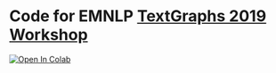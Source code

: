 # Code for EMNLP [TextGraphs 2019 Workshop](https://sites.google.com/view/textgraphs2019/home)

[![Open In Colab](https://colab.research.google.com/assets/colab-badge.svg)](https://colab.research.google.com/github/mdda/worldtree_corpus/blob/textgraphs/TextGraphs_Workshop_Code.ipynb)
